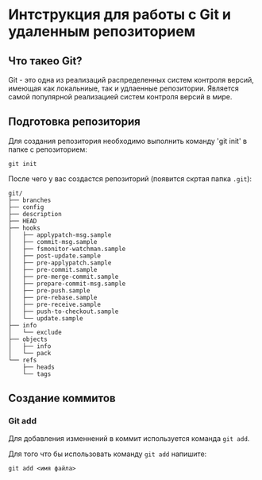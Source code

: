 

# Интструкция для работы с Git и удаленным репозиторием

## Что такео Git?

Git - это одна из реализаций распределенных систем контроля версий, имеющая как локальниые, так и удлаенные репозитории.
Является самой популярной реализацией систем контроля версий в мире.

## Подготовка репозитория 

Для создания репозитория необходимо выполнить команду 'git init' в папке с репозиторием:

```
git init
```

После чего у вас создастся репозиторий (появится скртая папка `.git`):

```
git/
├── branches
├── config
├── description
├── HEAD
├── hooks
│   ├── applypatch-msg.sample
│   ├── commit-msg.sample
│   ├── fsmonitor-watchman.sample
│   ├── post-update.sample
│   ├── pre-applypatch.sample
│   ├── pre-commit.sample
│   ├── pre-merge-commit.sample
│   ├── prepare-commit-msg.sample
│   ├── pre-push.sample
│   ├── pre-rebase.sample
│   ├── pre-receive.sample
│   ├── push-to-checkout.sample
│   └── update.sample
├── info
│   └── exclude
├── objects
│   ├── info
│   └── pack
└── refs
    ├── heads
    └── tags
```
## Создание коммитов

### Git add

Для добавления изменнений  в коммит используется команда `git add`.

Для того что бы использовать команду `git add` напишите:

```
git add <имя файла>
```

